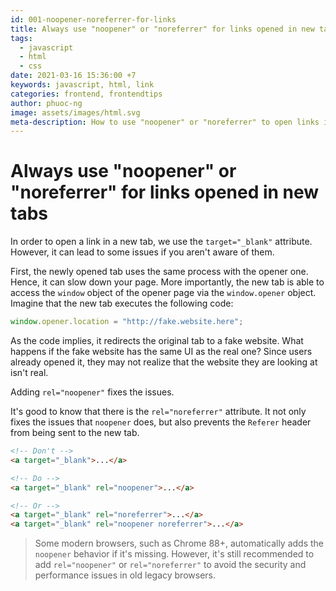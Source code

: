 ```yaml
---
id: 001-noopener-noreferrer-for-links
title: Always use "noopener" or "noreferrer" for links opened in new tabs
tags:
  - javascript
  - html
  - css
date: 2021-03-16 15:36:00 +7
keywords: javascript, html, link
categories: frontend, frontendtips
author: phuoc-ng
image: assets/images/html.svg
meta-description: How to use "noopener" or "noreferrer" to open links in new tabs
---
```


# Always use "noopener" or "noreferrer" for links opened in new tabs

In order to open a link in a new tab, we use the `target="_blank"` attribute. However, it can lead to some issues if you aren't aware of them.

First, the newly opened tab uses the same process with the opener one. Hence, it can slow down your page.
More importantly, the new tab is able to access the `window` object of the opener page via the `window.opener` object. Imagine that the new tab executes the following code:

```js
window.opener.location = "http://fake.website.here";
```

As the code implies, it redirects the original tab to a fake website. What happens if the fake website has the same UI as the real one? Since users already opened it, they may not realize that the website they are looking at isn't real.

Adding `rel="noopener"` fixes the issues.

It's good to know that there is the `rel="noreferrer"` attribute. It not only fixes the issues that `noopener` does, but also prevents the `Referer` header from being sent to the new tab.

```html
<!-- Don't -->
<a target="_blank">...</a>

<!-- Do -->
<a target="_blank" rel="noopener">...</a>

<!-- Or -->
<a target="_blank" rel="noreferrer">...</a>
<a target="_blank" rel="noopener noreferrer">...</a>
```

> Some modern browsers, such as Chrome 88+, automatically adds the `noopener` behavior if it's missing.
> However, it's still recommended to add `rel="noopener"` or `rel="noreferrer"` to avoid the security and performance issues in old legacy browsers.
